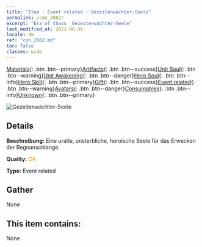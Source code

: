 ```yaml
---
title: "Item - Event related - Gezeitenwächter-Seele"
permalink: /con_2082/
excerpt: "Era of Chaos  Gezeitenwächter-Seele"
last_modified_at: 2021-06-30
locale: de
ref: "con_2082.md"
toc: false
classes: wide
---
```

 [Materials](/ItemsDE/){: .btn .btn--primary}[Artifacts](/ItemsDE/Artifacts/){: .btn .btn--success}[Unit Soul](/ItemsDE/UnitSoul/){: .btn .btn--warning}[Unit Awakening](/ItemsDE/UnitAwakening/){: .btn .btn--danger}[Hero Soul](/ItemsDE/HeroSoul/){: .btn .btn--info}[Hero Skill](/ItemsDE/HeroSkill/){: .btn .btn--primary}[Gift](/ItemsDE/Gift/){: .btn .btn--success}[Event related](/ItemsDE/Events/){: .btn .btn--warning}[Avatars](/ItemsDE/Avatars/){: .btn .btn--danger}[Consumables](/ItemsDE/Consumables/){: .btn .btn--info}[Unknown](/ItemsDE/Unknown/){: .btn .btn--primary}

 ![Gezeitenwächter-Seele](/images/t/juexing_9904.jpg)

## Details
 **Beschreibung:** Eine uralte, unsterbliche, heroische Seele für das Erwecken der Regnanschlange.

 **Quality:** <span style="color: #FF8C00">OK</span>

 **Type:** Event related

## Gather

  None

## This item contains:

  None

